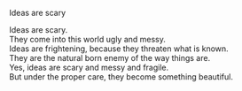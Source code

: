 Ideas are scary  

Ideas are scary.  
They come into this world ugly and messy.   
Ideas are frightening, because they threaten what is known.   
They are the natural born enemy of the way things are.   
Yes, ideas are scary and messy and fragile.   
But under the proper care, they become something beautiful.  
